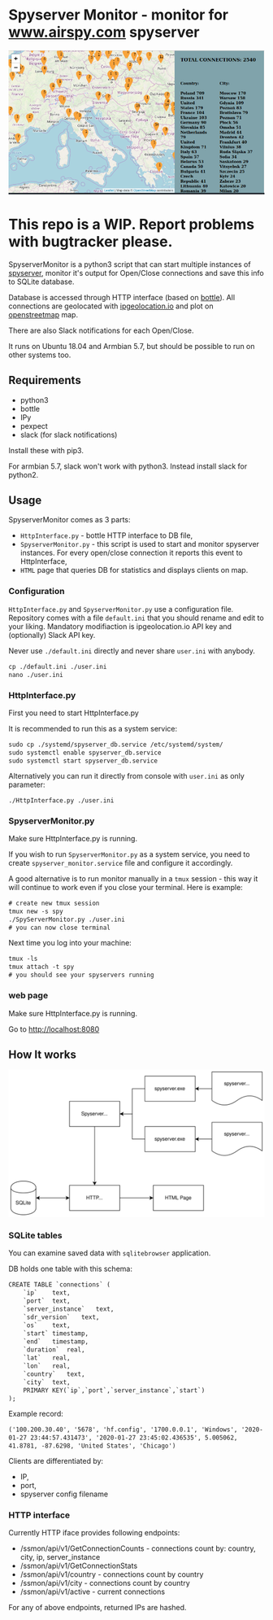 # Spyserver Monitor - monitor for www.airspy.com spyserver

![alt text](./screenshot.png)

# This repo is a WIP. Report problems with bugtracker please.

SpyserverMonitor is a python3 script that can start multiple instances of [spyserver](https://airspy.com/), monitor it's output for Open/Close connections and save this info to SQLite database.

Database is accessed through HTTP interface (based on [bottle](https://bottlepy.org/)).
All connections are geolocated with [ipgeolocation.io](https://ipgeolocation.io/) and plot on [openstreetmap](http://openstreetmap.org/) map.

There are also Slack notifications for each Open/Close.

It runs on Ubuntu 18.04 and Armbian 5.7, but should be possible to run on other systems too.

## Requirements
- python3
- bottle
- IPy
- pexpect
- slack (for slack notifications)

Install these with pip3.

For armbian 5.7, slack won't work with python3. Instead install slack for python2.

## Usage

SpyserverMonitor comes as 3 parts:
- `HttpInterface.py` - bottle HTTP interface to DB file,
- `SpyserverMonitor.py` - this script is used to start and monitor spyserver instances. For every open/close connection it reports this event to HttpInterface,
- `HTML` page that queries DB for statistics and displays clients on map.


### Configuration
`HttpInterface.py` and `SpyserverMonitor.py` use a configuration file.
Repository comes with a file `default.ini` that you should rename and edit to your liking.
Mandatory modifiaction is ipgeolocation.io API key and (optionally) Slack API key.

Never use `./default.ini` directly and never share `user.ini` with anybody.
```
cp ./default.ini ./user.ini
nano ./user.ini
```

### HttpInterface.py
First you need to start HttpInterface.py

It is recommended to run this as a system service:
```
sudo cp ./systemd/spyserver_db.service /etc/systemd/system/
sudo systemctl enable spyserver_db.service
sudo systemctl start spyserver_db.service
```
Alternatively you can run it directly from console with  `user.ini` as only parameter:
```
./HttpInterface.py ./user.ini
```

### SpyserverMonitor.py
Make sure HttpInterface.py is running.


If you wish to run `SpyserverMonitor.py` as a system service, you need to create `spyserver_monitor.service` file and configure it accordingly.

A good alternative is to run monitor manually in a `tmux` session - this way it will continue to work even if you close your terminal. Here is example:

```
# create new tmux session
tmux new -s spy
./SpyServerMonitor.py ./user.ini
# you can now close terminal
```

Next time you log into your machine:
```
tmux -ls
tmux attach -t spy
# you should see your spyservers running
```

### web page
Make sure HttpInterface.py is running.

Go to [http://localhost:8080](http://localhost:8080)

## How It works

![alt text](./SpyServerMonitor.svg)

### SQLite tables
You can examine saved data with `sqlitebrowser` application.

DB holds one table with this schema:
```
CREATE TABLE `connections` (
	`ip`	text,
	`port`	text,
	`server_instance`	text,
	`sdr_version`	text,
	`os`	text,
	`start`	timestamp,
	`end`	timestamp,
	`duration`	real,
	`lat`	real,
	`lon`	real,
	`country`	text,
	`city`	text,
	PRIMARY KEY(`ip`,`port`,`server_instance`,`start`)
);
```

Example record:
```
('100.200.30.40', '5678', 'hf.config', '1700.0.0.1', 'Windows', '2020-01-27 23:44:57.431473', '2020-01-27 23:45:02.436535', 5.005062, 41.8781, -87.6298, 'United States', 'Chicago')
```

Clients are differentiated by:
- IP,
- port,
- spyserver config filename

### HTTP interface

Currently HTTP iface provides following endpoints:
- /ssmon/api/v1/GetConnectionCounts - connections count by:
	country,
	city,
	ip,
	server_instance
- /ssmon/api/v1/GetConnectionStats
- /ssmon/api/v1/country - connections count by country
- /ssmon/api/v1/city - connections count by country
- /ssmon/api/v1/active - current connections

For any of above endpoints, returned IPs are hashed.